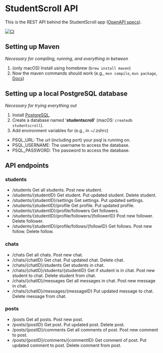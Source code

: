 # StudentScroll API

This is the REST API behind the StudentScroll app ([OpenAPI specs](./openapi.yml)).

[![CI](https://github.com/Leo-Lem/StudentScrollAPI/actions/workflows/maven.yml/badge.svg)](https://github.com/Leo-Lem/StudentScrollAPI/actions/workflows/maven.yml)

## Setting up Maven

_Necessary for compiling, running, and everything in between_

1. (only macOS) Install using homebrew (`brew install maven`)
2. Now the maven commands should work (e.g., `mvn compile`, `mvn package`, [Docs](https://maven.apache.org/guides/getting-started/maven-in-five-minutes.html))

## Setting up a local PostgreSQL database

_Necessary for trying everything out_

1. Install [PostgreSQL](https://www.postgresql.org/download/).
2. Create a database named '**studentscroll**' (macOS: `createdb studentscroll`).
3. Add environment variables for (e.g., in ~/.zshrc)

- PSQL_URL: The url (including port) your psql is running on.
- PSQL_USERNAME: The username to access the database.
- PSQL_PASSWORD: The password to access the database.

## API endpoints
### students
* /students Get all students. Post new student.
* /students/{studentID} Get student. Put updated student. Delete student.
* /students/{studentID}/settings Get settings. Put updated settings.
* /students/{studentID}/profile Get profile. Put updated profile.
* /students/{studentID}/profile/followers Get followers.
* /students/{studentID}/profile/followers/{followerID} Post new follower. Delete follower.
* /students/{studentID}/profile/follows/{followID} Get follows. Post new follow. Delete follow.

### chats
* /chats Get all chats. Post new chat.
* /chats/{chatID} Get chat. Put updated chat. Delete chat.
* /chats/{chatID}/students Get students in chat.
* /chats/{chatID}/students/{studentID} Get if student is in chat. Post new student to chat. Delete student from chat.
* /chats/{chatID}/messages Get all messages in chat. Post new message in chat.
* /chats/{chatID}/messages/{messageID} Put updated message to chat. Delete message from chat.

### posts
* /posts Get all posts. Post new post.
* /posts/{postID} Get post. Put updated post. Delete post.
* /posts/{postID}/comments Get all comments of post. Post new comment to post.
* /posts/{postID}/comments/{commentID} Get comment of post. Put updated comment to post. Delete comment from post.
